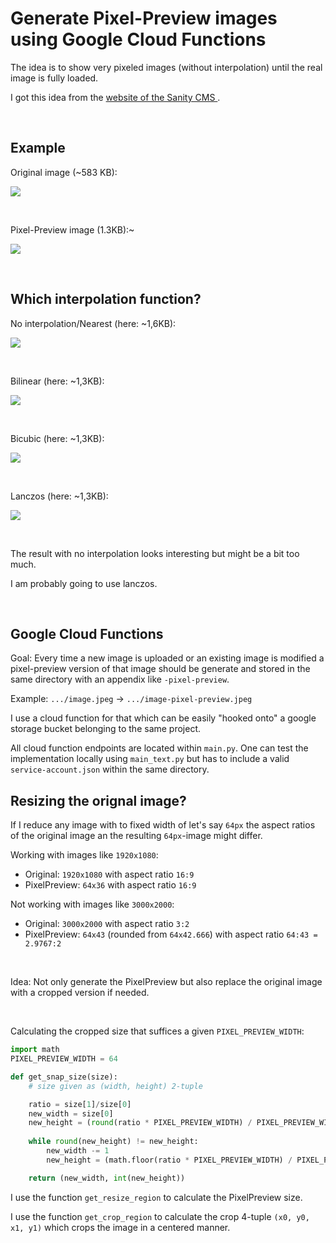 
# Generate Pixel-Preview images using Google Cloud Functions 

The idea is to show very pixeled images (without interpolation) until 
the real image is fully loaded.

I got this idea from the [website of the Sanity CMS ](https://www.sanity.io/blog).

<br/>

## Example 

Original image (~583 KB):

![](examples/tmp-crop.jpg)

<br/>

Pixel-Preview image (1.3KB):~

![](examples/tmp-pixel-lanczos.jpg)

<br/>

## Which interpolation function?

No interpolation/Nearest (here: ~1,6KB):

![](examples/tmp-pixel-nearest.jpg)

<br/>

Bilinear (here: ~1,3KB):

![](examples/tmp-pixel-bilinear.jpg)

<br/>

Bicubic (here: ~1,3KB):

![](examples/tmp-pixel-bicubic.jpg)

<br/>

Lanczos (here: ~1,3KB):

![](examples/tmp-pixel-lanczos.jpg)

<br/>

The result with no interpolation looks interesting but might be a bit too much.

I am probably going to use lanczos.

<br/>

## Google Cloud Functions

Goal: Every time a new image is uploaded or an existing image is modified a 
pixel-preview version of that image should be generate and stored in the same 
directory with an appendix like `-pixel-preview`.

Example: `.../image.jpeg` -> `.../image-pixel-preview.jpeg`

I use a cloud function for that which can be easily "hooked onto" a google 
storage bucket belonging to the same project.

All cloud function endpoints are located within `main.py`. One can test the
implementation locally using `main_text.py` but has to include a valid 
`service-account.json` within the same directory.


## Resizing the orignal image?

If I reduce any image with to fixed width of let's say `64px` the aspect ratios
of the original image an the resulting `64px`-image might differ.

Working with images like `1920x1080`:
* Original: `1920x1080` with aspect ratio `16:9`
* PixelPreview: `64x36` with aspect ratio `16:9`

Not working with images like `3000x2000`:
* Original: `3000x2000` with aspect ratio `3:2`
* PixelPreview: `64x43` (rounded from `64x42.666`) with aspect ratio `64:43 = 2.9767:2`

<br/>

Idea: Not only generate the PixelPreview but also replace the original image 
with a cropped version if needed.

<br/>

Calculating the cropped size that suffices a given `PIXEL_PREVIEW_WIDTH`:

```python
import math
PIXEL_PREVIEW_WIDTH = 64

def get_snap_size(size):
    # size given as (width, height) 2-tuple

    ratio = size[1]/size[0]
    new_width = size[0]
    new_height = (round(ratio * PIXEL_PREVIEW_WIDTH) / PIXEL_PREVIEW_WIDTH) * size[0]
    
    while round(new_height) != new_height:
        new_width -= 1
        new_height = (math.floor(ratio * PIXEL_PREVIEW_WIDTH) / PIXEL_PREVIEW_WIDTH) * new_width

    return (new_width, int(new_height))
```

I use the function `get_resize_region` to calculate the PixelPreview size.

I use the function `get_crop_region` to calculate the crop 4-tuple 
`(x0, y0, x1, y1)` which crops the image in a centered manner.











